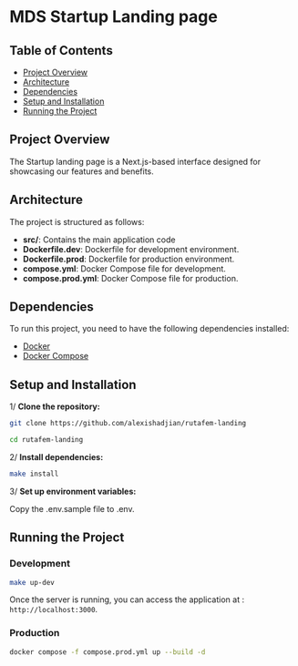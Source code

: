 # MDS Startup Landing page

## Table of Contents

- [Project Overview](#project-overview)
- [Architecture](#architecture)
- [Dependencies](#dependencies)
- [Setup and Installation](#setup-and-installation)
- [Running the Project](#running-the-project)

## Project Overview

The Startup landing page is a Next.js-based interface designed for showcasing our features and benefits.

## Architecture

The project is structured as follows:

- **src/**: Contains the main application code
- **Dockerfile.dev**: Dockerfile for development environment.
- **Dockerfile.prod**: Dockerfile for production environment.
- **compose.yml**: Docker Compose file for development.
- **compose.prod.yml**: Docker Compose file for production.

## Dependencies

To run this project, you need to have the following dependencies installed:

- [Docker](https://www.docker.com/)
- [Docker Compose](https://docs.docker.com/compose/)

## Setup and Installation

1/ **Clone the repository:**

````sh
git clone https://github.com/alexishadjian/rutafem-landing
````

````sh
cd rutafem-landing
````

2/ **Install dependencies:**

````sh
make install
````

3/ **Set up environment variables:**

Copy the .env.sample file to .env.

## Running the Project

### Development

````sh
make up-dev
````

Once the server is running, you can access the application at : `http://localhost:3000`.

### Production

````sh
docker compose -f compose.prod.yml up --build -d
````